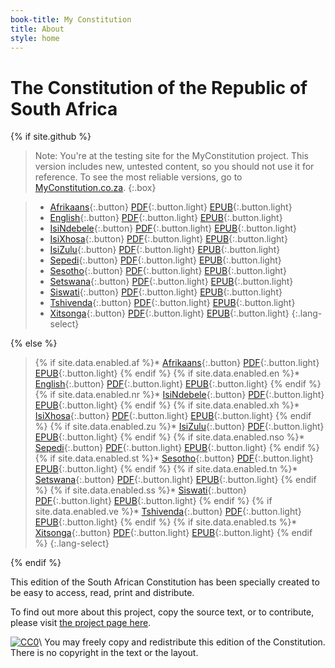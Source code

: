 ```yaml
---
book-title: My Constitution
title: About
style: home
---
```


# The Constitution of&nbsp;the Republic of South&nbsp;Africa

{% if site.github %}

> Note: You're at the testing site for the MyConstitution project. This version includes new, untested content, so you should not use it for reference. To see the most reliable versions, go to [MyConstitution.co.za](http://myconstitution.co.za).
{:.box}

> * [Afrikaans](af/0-3-contents.html){:.button} [PDF](download/constitution-afrikaans.pdf){:.button.light} [EPUB](download/constitution-afrikaans.epub){:.button.light}
> * [English](en/0-3-contents.html){:.button} [PDF](download/constitution-english.pdf){:.button.light} [EPUB](download/constitution-afrikaans.epub){:.button.light}
> * [IsiNdebele](nr/0-3-contents.html){:.button} [PDF](download/constitution-isindebele.pdf){:.button.light} [EPUB](download/constitution-isindebele.epub){:.button.light}
> * [IsiXhosa](xh/0-3-contents.html){:.button} [PDF](download/constitution-isixhosa.pdf){:.button.light} [EPUB](download/constitution-isixhosa.epub){:.button.light}
> * [IsiZulu](zu/0-3-contents.html){:.button} [PDF](download/constitution-isizulu.pdf){:.button.light} [EPUB](download/constitution-isizulu.epub){:.button.light}
> * [Sepedi](nso/0-3-contents.html){:.button} [PDF](download/constitution-sepedi.pdf){:.button.light} [EPUB](download/constitution-sepedi.epub){:.button.light}
> * [Sesotho](st/0-3-contents.html){:.button} [PDF](download/constitution-sesotho.pdf){:.button.light} [EPUB](download/constitution-sesotho.epub){:.button.light}
> * [Setswana](tn/0-3-contents.html){:.button} [PDF](download/constitution-setswana.pdf){:.button.light} [EPUB](download/constitution-setswana.epub){:.button.light}
> * [Siswati](ss/0-3-contents.html){:.button} [PDF](download/constitution-siswati.pdf){:.button.light} [EPUB](download/constitution-siswati.epub){:.button.light} 
> * [Tshivenda](ve/0-3-contents.html){:.button} [PDF](download/constitution-tshivenda.pdf){:.button.light} [EPUB](download/constitution-tshivenda.epub){:.button.light} 
> * [Xitsonga](ts/0-3-contents.html){:.button} [PDF](download/constitution-xitsonga.pdf){:.button.light} [EPUB](download/constitution-xitsonga.epub){:.button.light}
{:.lang-select}

{% else %}

> {% if site.data.enabled.af %}* [Afrikaans](af/0-3-contents.html){:.button} [PDF](download/constitution-afrikaans.pdf){:.button.light} [EPUB](download/constitution-afrikaans.epub){:.button.light} {% endif %}
> {% if site.data.enabled.en %}* [English](en/0-3-contents.html){:.button} [PDF](download/constitution-english.pdf){:.button.light} [EPUB](download/constitution-english.epub){:.button.light} {% endif %}
> {% if site.data.enabled.nr %}* [IsiNdebele](nr/0-3-contents.html){:.button} [PDF](download/constitution-isindebele.pdf){:.button.light} [EPUB](download/constitution-isindebele.epub){:.button.light} {% endif %}
> {% if site.data.enabled.xh %}* [IsiXhosa](xh/0-3-contents.html){:.button} [PDF](download/constitution-isixhosa.pdf){:.button.light} [EPUB](download/constitution-isixhosa.epub){:.button.light} {% endif %}
> {% if site.data.enabled.zu %}* [IsiZulu](zu/0-3-contents.html){:.button} [PDF](download/constitution-isizulu.pdf){:.button.light} [EPUB](download/constitution-isizulu.epub){:.button.light} {% endif %}
> {% if site.data.enabled.nso %}* [Sepedi](nso/0-3-contents.html){:.button} [PDF](download/constitution-sepedi.pdf){:.button.light} [EPUB](download/constitution-sepedi.epub){:.button.light} {% endif %}
> {% if site.data.enabled.st %}* [Sesotho](st/0-3-contents.html){:.button} [PDF](download/constitution-sesotho.pdf){:.button.light} [EPUB](download/constitution-sesotho.epub){:.button.light} {% endif %}
> {% if site.data.enabled.tn %}* [Setswana](tn/0-3-contents.html){:.button} [PDF](download/constitution-setswana.pdf){:.button.light} [EPUB](download/constitution-setswana.epub){:.button.light} {% endif %}
> {% if site.data.enabled.ss %}* [Siswati](ss/0-3-contents.html){:.button} [PDF](download/constitution-siswati.pdf){:.button.light} [EPUB](download/constitution-siswati.epub){:.button.light} {% endif %}
> {% if site.data.enabled.ve %}* [Tshivenda](ve/0-3-contents.html){:.button} [PDF](download/constitution-tshivenda.pdf){:.button.light} [EPUB](download/constitution-tshivenda.epub){:.button.light} {% endif %}
> {% if site.data.enabled.ts %}* [Xitsonga](ts/0-3-contents.html){:.button} [PDF](download/constitution-xitsonga.pdf){:.button.light} [EPUB](download/constitution-xitsonga.epub){:.button.light} {% endif %}
{:.lang-select}

{% endif %}

This edition of the South African Constitution has been specially created to be easy to access, read, print and distribute. 

To find out more about this project, copy the source text, or to contribute, please visit [the project page here](https://github.com/electricbookworks/constitution#the-constitution-of-south-africa).

[![CC0](https://i.creativecommons.org/p/zero/1.0/80x15.png)](http://creativecommons.org/publicdomain/zero/1.0/)\\
You may freely copy and redistribute this edition of the Constitution. There is no copyright in the text or the layout.
